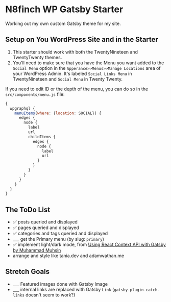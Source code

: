 # N8finch WP Gatsby Starter

Working out my own custom Gatsby theme for my site.

## Setup on You WordPress Site and in the Starter

1. This starter should work with both the TwentyNineteen and TwentyTwenty themes.
2. You'll need to make sure that you have the Menu you want added to the `Social Menu` option in the `Apperance>>Menus>>Manage Locations` area of your WordPress Admin. It's labeled `Social Links Menu` in TwentyNineteen and `Social Menu` in Twenty Twenty.


If you need to edit ID or the depth of the menu, you can do so in the `src/components/menu.js` file:

```js
{
  wpgraphql {
    menuItems(where: {location: SOCIAL}) {
      edges {
        node {
          label
          url
          childItems {
            edges {
              node {
                label
                url
              }
            }
          }
        }
      }
    }
  }
}
```


## The ToDo List

- ✅ posts queried and displayed
- ✅ pages queried and displayed
- ✅ categories and tags queried and displayed
- ___ get the Primary menu (by slug: `primary`)
- ✅ implement light/dark mode, from [Using React Context API with Gatsby by Muhammad Muhsin](https://www.gatsbyjs.org/blog/2019-01-31-using-react-context-api-with-gatsby/)
- arrange and style like tania.dev and adamwathan.me


## Stretch Goals

- ___ Featured images done with Gatsby Image
- ___ internal links are replaced with Gatsby `Link` (`gatsby-plugin-catch-links` doesn't seem to work?)

